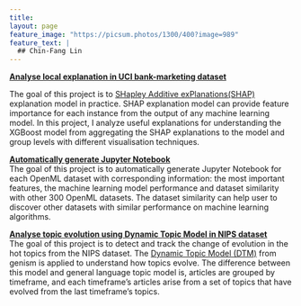 ```yaml
---
title: 
layout: page
feature_image: "https://picsum.photos/1300/400?image=989"
feature_text: |
  ## Chin-Fang Lin
---
```

**[Analyse local explanation in UCI bank-marketing dataset](https://github.com/chinfang/bank-marketing)** 

The goal of this project is to [SHapley Additive exPlanations(SHAP)](https://github.com/slundberg/shap) explanation model in practice. SHAP explanation model can provide feature importance for each instance from the output of any machine learning model. In this project, I analyze useful explanations for understanding the XGBoost model from aggregating the SHAP explanations to the model and group levels with different visualisation techniques. 

**[Automatically generate Jupyter Notebook](https://github.com/chinfang/auto-jupyter-notebook)** \
The goal of this project is to automatically generate Jupyter Notebook for each OpenML dataset with corresponding information: the most important features, the machine learning model performance and dataset similarity with other 300 OpenML datasets. The dataset similarity can help user to discover other datasets with similar performance on machine learning algorithms.

**[Analyse topic evolution using Dynamic Topic Model in NIPS dataset](https://github.com/chinfang/topic-evolution)** \
The goal of this project is to detect and track the change of evolution in the hot topics from
the NIPS dataset. The [Dynamic Topic Model (DTM)](https://radimrehurek.com/gensim/models/ldaseqmodel.html) from genism is applied to understand
how topics evolve. The difference between this model and general language topic model is,
articles are grouped by timeframe, and each timeframe’s articles arise from a set of topics
that have evolved from the last timeframe’s topics.

